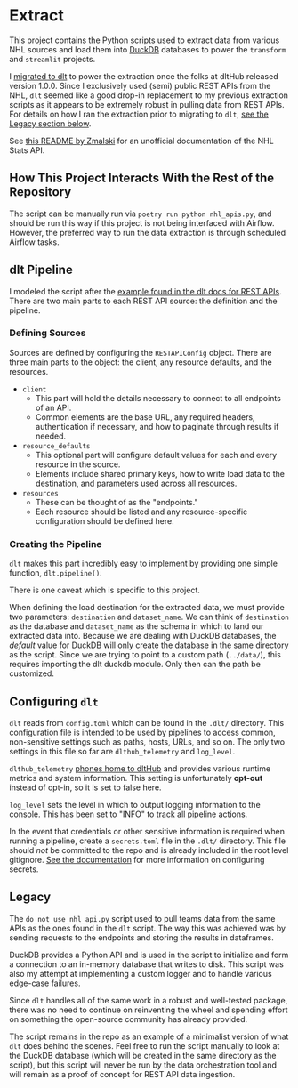 # Extract

This project contains the Python scripts used to extract data from various NHL sources and load them into [DuckDB](https://duckdb.org/) databases to power the `transform` and `streamlit` projects.

I [migrated to dlt](https://dlthub.com/) to power the extraction once the folks at dltHub released version 1.0.0. Since I exclusively used (semi) public REST APIs from the NHL, `dlt` seemed like a good drop-in replacement to my previous extraction scripts as it appears to be extremely robust in pulling data from REST APIs. For details on how I ran the extraction prior to migrating to `dlt`, [see the Legacy section below](#legacy).

See [this README by Zmalski](https://github.com/Zmalski/NHL-API-Reference?tab=readme-ov-file#nhl-stats-api-documentation) for an unofficial documentation of the NHL Stats API.

## How This Project Interacts With the Rest of the Repository

The script can be manually run via `poetry run python nhl_apis.py`, and should be run this way if this project is not being interfaced with Airflow. However, the preferred way to run the data extraction is through scheduled Airflow tasks.

## dlt Pipeline

I modeled the script after the [example found in the dlt docs for REST APIs](https://dlthub.com/docs/dlt-ecosystem/verified-sources/rest_api/basic). There are two main parts to each REST API source: the definition and the pipeline.

### Defining Sources

Sources are defined by configuring the `RESTAPIConfig` object. There are three main parts to the object: the client, any resource defaults, and the resources.

- `client`
  - This part will hold the details necessary to connect to all endpoints of an API.
  - Common elements are the base URL, any required headers, authentication if necessary, and how to paginate through results if needed.
- `resource_defaults`
  - This optional part will configure default values for each and every resource in the source.
  - Elements include shared primary keys, how to write load data to the destination, and parameters used across all resources.
- `resources`
  - These can be thought of as the "endpoints."
  - Each resource should be listed and any resource-specific configuration should be defined here.

### Creating the Pipeline

`dlt` makes this part incredibly easy to implement by providing one simple function, `dlt.pipeline()`.

There is one caveat which is specific to this project.

When defining the load destination for the extracted data, we must provide two parameters: `destination` and `dataset_name`.
We can think of `destination` as the database and `dataset_name` as the schema in which to land our extracted data into.
Because we are dealing with DuckDB databases, the *default* value for DuckDB will only create the database in the same directory as the script.
Since we are trying to point to a custom path (`../data/`), this requires importing the dlt duckdb module. Only then can the path be customized.

## Configuring `dlt`

`dlt` reads from `config.toml` which can be found in the `.dlt/` directory. This configuration file is intended to be used by pipelines to access common, non-sensitive settings such as paths, hosts, URLs, and so on. The only two settings in this file so far are `dlthub_telemetry` and `log_level`.

`dlthub_telemetry` [phones home to dltHub](https://dlthub.com/docs/reference/telemetry#what-we-send-when) and provides various runtime metrics and system information. This setting is unfortunately **opt-out** instead of opt-in, so it is set to false here.

`log_level` sets the level in which to output logging information to the console. This has been set to "INFO" to track all pipeline actions.

In the event that credentials or other sensitive information is required when running a pipeline, create a `secrets.toml` file in the `.dlt/` directory. This file should *not* be committed to the repo and is already included in the root level gitignore. [See the documentation](https://dlthub.com/docs/general-usage/credentials/setup#secretstoml-and-configtoml) for more information on configuring secrets.

## Legacy

The `do_not_use_nhl_api.py` script used to pull teams data from the same APIs as the ones found in the `dlt` script.
The way this was achieved was by sending requests to the endpoints and storing the results in dataframes.

DuckDB provides a Python API and is used in the script to initialize and form a connection to an in-memory database that writes to disk. This script was also my attempt at implementing a custom logger and to handle various edge-case failures.

Since `dlt` handles all of the same work in a robust and well-tested package, there was no need to continue on reinventing the wheel and spending effort on something the open-source community has already provided.

The script remains in the repo as an example of a minimalist version of what `dlt` does behind the scenes. Feel free to run the script manually to look at the DuckDB database (which will be created in the same directory as the script), but this script will never be run by the data orchestration tool and will remain as a proof of concept for REST API data ingestion.
